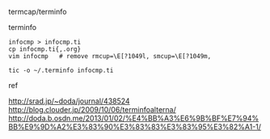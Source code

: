 
termcap/terminfo


terminfo
```
infocmp > infocmp.ti
cp infocmp.ti{,.org}
vim infocmp   # remove rmcup=\E[?1049l, smcup=\E[?1049m,

tic -o ~/.terminfo infocmp.ti
```


ref

http://srad.jp/~doda/journal/438524  
http://blog.clouder.jp/2009/10/06/terminfoalterna/  
http://doda.b.osdn.me/2013/01/02/%E4%BB%A3%E6%9B%BF%E7%94%BB%E9%9D%A2%E3%83%90%E3%83%83%E3%83%95%E3%82%A1-1/  

